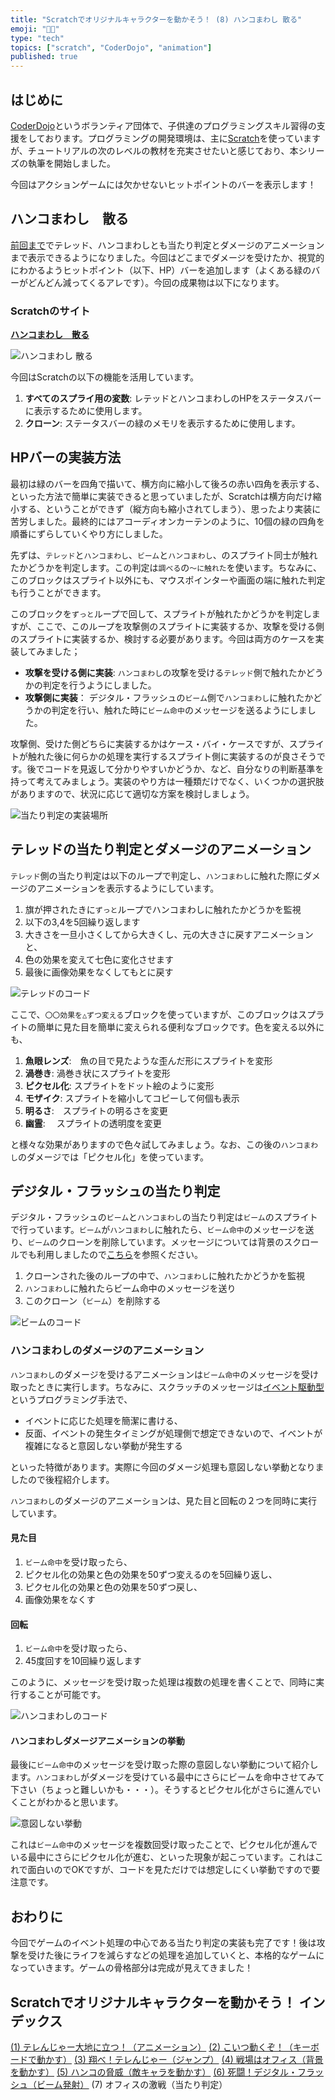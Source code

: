 ```yaml
---
title: "Scratchでオリジナルキャラクターを動かそう！ (8) ハンコまわし 散る"
emoji: "🧑‍💻"
type: "tech"
topics: ["scratch", "CoderDojo", "animation"]
published: true
---
```


## はじめに

[CoderDojo](https://coderdojo.jp/)というボランティア団体で、子供達のプログラミングスキル習得の支援をしております。プログラミングの開発環境は、主に[Scratch](https://scratch.mit.edu)を使っていますが、チュートリアルの次のレベルの教材を充実させたいと感じており、本シリーズの執筆を開始しました。

今回はアクションゲームには欠かせないヒットポイントのバーを表示します！

## ハンコまわし　散る

[前回まで](https://zenn.dev/naoji/articles/scratch-telenger-0070)でテレッド、ハンコまわしとも当たり判定とダメージのアニメーションまで表示できるようになりました。今回はどこまでダメージを受けたか、視覚的にわかるようヒットポイント（以下、HP）バーを追加します（よくある緑のバーがどんどん減ってくるアレです）。今回の成果物は以下になります。

### Scratchのサイト

**[ハンコまわし　散る](https://scratch.mit.edu/projects/782873425/)**

![ハンコまわし 散る](/images/scratch-telenger-0070/scratch-telenger-0070-1-fighting.gif)

今回はScratchの以下の機能を活用しています。

1. **すべてのスプライ用の変数**: レテッドとハンコまわしのHPをステータスバーに表示するために使用します。
2. **クローン**: ステータスバーの緑のメモリを表示するために使用します。

## HPバーの実装方法

最初は緑のバーを四角で描いて、横方向に縮小して後ろの赤い四角を表示する、といった方法で簡単に実装できると思っていましたが、Scratchは横方向だけ縮小する、ということができず（縦方向も縮小されてしまう）、思ったより実装に苦労しました。最終的にはアコーディオンカーテンのように、10個の緑の四角を順番にずらしていくやり方にしました。





先ずは、`テレッド`と`ハンコまわし`、`ビーム`と`ハンコまわし`、のスプライト同士が触れたかどうかを判定します。この判定は`調べる`の`〜に触れた`を使います。ちなみに、このブロックはスプライト以外にも、マウスポインターや画面の端に触れた判定も行うことができます。

このブロックを`ずっと`ループで回して、スプライトが触れたかどうかを判定しますが、ここで、このループを攻撃側のスプライトに実装するか、攻撃を受ける側のスプライトに実装するか、検討する必要があります。今回は両方のケースを実装してみました；

- **攻撃を受ける側に実装**: `ハンコまわし`の攻撃を受ける`テレッド`側で触れたかどうかの判定を行うようにしました。
- **攻撃側に実装**： デジタル・フラッシュの`ビーム`側で`ハンコまわし`に触れたかどうかの判定を行い、触れた時に`ビーム命中`のメッセージを送るようにしました。

攻撃側、受けた側どちらに実装するかはケース・バイ・ケースですが、スプライトが触れた後に何らかの処理を実行するスプライト側に実装するのが良さそうです。後でコードを見返して分かりやすいかどうか、など、自分なりの判断基準を持って考えてみましょう。実装のやり方は一種類だけでなく、いくつかの選択肢がありますので、状況に応じて適切な方案を検討しましょう。

![当たり判定の実装場所](/images/scratch-telenger-0070/collision-detection.png)

## テレッドの当たり判定とダメージのアニメーション

`テレッド`側の当たり判定は以下のループで判定し、`ハンコまわし`に触れた際にダメージのアニメーションを表示するようにしています。

1. 旗が押されたきに`ずっと`ループでハンコまわしに触れたかどうかを監視
2. 以下の3,4を5回繰り返します
3. 大きさを一旦小さくしてから大きくし、元の大きさに戻すアニメーションと、
4. 色の効果を変えて七色に変化させます
5. 最後に画像効果をなくしてもとに戻す

![テレッドのコード](/images/scratch-telenger-0070/tel-red-code.png)

ここで、`〇〇効果を△ずつ変える`ブロックを使っていますが、このブロックはスプライトの簡単に見た目を簡単に変えられる便利なブロックです。色を変える以外にも、

1. **魚眼レンズ**:　魚の目で見たような歪んだ形にスプライトを変形
2. **渦巻き**: 渦巻き状にスプライトを変形
3. **ピクセル化**: スプライトをドット絵のように変形
4. **モザイク**: スプライトを縮小してコピーして何個も表示
5. **明るさ**:　スプライトの明るさを変更
6. **幽霊**: 　スプライトの透明度を変更

と様々な効果がありますので色々試してみましょう。なお、この後の`ハンコまわし`のダメージでは「ピクセル化」を使っています。

## デジタル・フラッシュの当たり判定

デジタル・フラッシュの`ビーム`と`ハンコまわし`の当たり判定は`ビーム`のスプライトで行っています。`ビーム`が`ハンコまわし`に触れたら、`ビーム命中`のメッセージを送り、`ビーム`のクローンを削除しています。メッセージについては背景のスクロールでも利用しましたので[こちら](https://zenn.dev/naoji/articles/scratch-telenger-0040)を参照ください。

1. クローンされた後のループの中で、`ハンコまわし`に触れたかどうかを監視
2. `ハンコまわし`に触れたらビーム命中のメッセージを送り
3. このクローン（`ビーム`）を削除する

![ビームのコード](/images/scratch-telenger-0070/beam-code.png)

### ハンコまわしのダメージのアニメーション

`ハンコまわし`のダメージを受けるアニメーションは`ビーム命中`のメッセージを受け取ったときに実行します。ちなみに、スクラッチのメッセージは[イベント駆動型](https://ja.wikipedia.org/wiki/%E3%82%A4%E3%83%99%E3%83%B3%E3%83%88%E9%A7%86%E5%8B%95%E5%9E%8B%E3%83%97%E3%83%AD%E3%82%B0%E3%83%A9%E3%83%9F%E3%83%B3%E3%82%B0)というプログラミング手法で、

- イベントに応じた処理を簡潔に書ける、
- 反面、イベントの発生タイミングが処理側で想定できないので、イベントが複雑になると意図しない挙動が発生する

といった特徴があります。実際に今回のダメージ処理も意図しない挙動となりましたので後程紹介します。

`ハンコまわし`のダメージのアニメーションは、見た目と回転の２つを同時に実行しています。

#### 見た目

1. `ビーム命中`を受け取ったら、
2. ピクセル化の効果と色の効果を50ずつ変えるのを5回繰り返し、
3. ピクセル化の効果と色の効果を50ずつ戻し、
4. 画像効果をなくす

#### 回転

1. `ビーム命中`を受け取ったら、
2. 45度回すを10回繰り返します

このように、メッセージを受け取った処理は複数の処理を書くことで、同時に実行することが可能です。

![ハンコまわしのコード](/images/scratch-telenger-0070/stamp-collecting-code.png)

#### ハンコまわしダメージアニメーションの挙動

最後に`ビーム命中`のメッセージを受け取った際の意図しない挙動について紹介します。`ハンコまわし`がダメージを受けている最中にさらにビームを命中させてみて下さい（ちょっと難しいかも・・・）。そうするとピクセル化がさらに進んでいくことがわかると思います。

![意図しない挙動](/images/scratch-telenger-0070/scratch-telenger-0070-2-fighting.gif)

これは`ビーム命中`のメッセージを複数回受け取ったことで、ピクセル化が進んでいる最中にさらにピクセル化が進む、といった現象が起こっています。これはこれで面白いのでOKですが、コードを見ただけでは想定しにくい挙動ですので要注意です。

## おわりに

今回でゲームのイベント処理の中心である当たり判定の実装も完了です！後は攻撃を受けた後にライフを減らすなどの処理を追加していくと、本格的なゲームになっていきます。ゲームの骨格部分は完成が見えてきました！

## Scratchでオリジナルキャラクターを動かそう！ インデックス

[(1) テレんじゃー大地に立つ！（アニメーション）](https://zenn.dev/naoji/articles/scratch-telenger-0010)
[(2) こいつ動くぞ！（キーボードで動かす）](https://zenn.dev/naoji/articles/scratch-telenger-0020)
[(3) 翔べ！テレんじゃー（ジャンプ）](https://zenn.dev/naoji/articles/scratch-telenger-0030)
[(4) 戦場はオフィス（背景を動かす）](https://zenn.dev/naoji/articles/scratch-telenger-0040)
[(5) ハンコの脅威（敵キャラを動かす）](https://zenn.dev/naoji/articles/scratch-telenger-0050)
[(6) 死闘！デジタル・フラッシュ（ビーム発射）](https://zenn.dev/naoji/articles/scratch-telenger-0060)
(7) オフィスの激戦（当たり判定）
